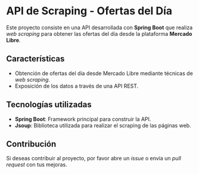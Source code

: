 

<body>
    <h1>API de Scraping - Ofertas del Día</h1>
    <p>
        Este proyecto consiste en una API desarrollada con <strong>Spring Boot</strong> que realiza 
        <em>web scraping</em> para obtener las ofertas del día desde la plataforma <strong>Mercado Libre</strong>.
    </p>
    <h2>Características</h2>
    <ul>
        <li>Obtención de ofertas del día desde Mercado Libre mediante técnicas de <em>web scraping</em>.</li>
        <li>Exposición de los datos a través de una API REST.</li>
    </ul>
    <h2>Tecnologías utilizadas</h2>
    <ul>
        <li><strong>Spring Boot</strong>: Framework principal para construir la API.</li>
        <li><strong>Jsoup</strong>: Biblioteca utilizada para realizar el scraping de las páginas web.</li>
    </ul>
    <h2>Contribución</h2>
    <p>
        Si deseas contribuir al proyecto, por favor abre un <em>issue</em> o envía un <em>pull request</em> con tus mejoras.
    </p>
</body>

